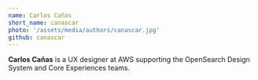 ```yaml
---
name: Carlos Cañas
short_name: canascar
photo: '/assets/media/authors/canascar.jpg'
github: canascar
---
```


**Carlos Cañas** is a UX designer at AWS supporting the OpenSearch Design System and Core Experiences teams.